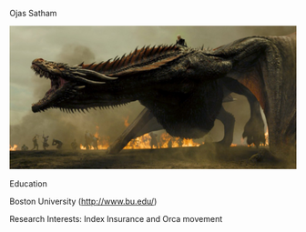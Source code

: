 Ojas Satham

![Dragon](./Dragon.jpg)

Education

Boston University (http://www.bu.edu/)

Research Interests: Index Insurance and Orca movement